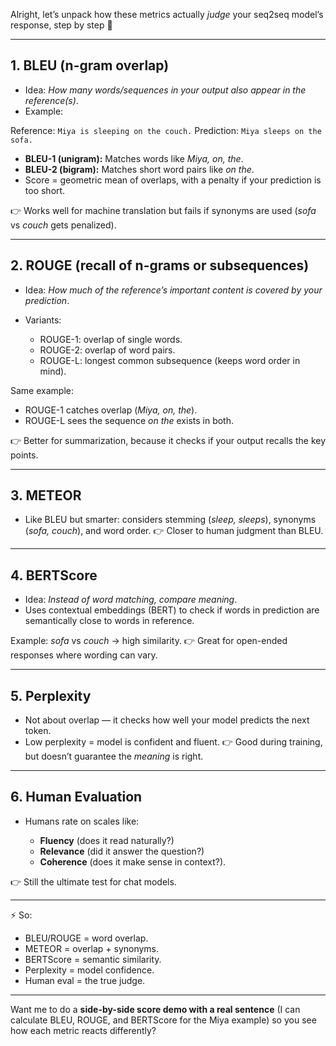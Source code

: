 Alright, let’s unpack how these metrics actually *judge* your seq2seq model’s response, step by step 🌙

---

## 1. **BLEU (n-gram overlap)**

* Idea: *How many words/sequences in your output also appear in the reference(s)*.
* Example:

Reference: `Miya is sleeping on the couch.`
Prediction: `Miya sleeps on the sofa.`

* **BLEU-1 (unigram):** Matches words like *Miya, on, the*.
* **BLEU-2 (bigram):** Matches short word pairs like *on the*.
* Score = geometric mean of overlaps, with a penalty if your prediction is too short.

👉 Works well for machine translation but fails if synonyms are used (*sofa* vs *couch* gets penalized).

---

## 2. **ROUGE (recall of n-grams or subsequences)**

* Idea: *How much of the reference’s important content is covered by your prediction*.
* Variants:

  * ROUGE-1: overlap of single words.
  * ROUGE-2: overlap of word pairs.
  * ROUGE-L: longest common subsequence (keeps word order in mind).

Same example:

* ROUGE-1 catches overlap (*Miya, on, the*).
* ROUGE-L sees the sequence *on the* exists in both.

👉 Better for summarization, because it checks if your output recalls the key points.

---

## 3. **METEOR**

* Like BLEU but smarter: considers stemming (*sleep, sleeps*), synonyms (*sofa, couch*), and word order.
  👉 Closer to human judgment than BLEU.

---

## 4. **BERTScore**

* Idea: *Instead of word matching, compare meaning*.
* Uses contextual embeddings (BERT) to check if words in prediction are semantically close to words in reference.

Example: *sofa* vs *couch* → high similarity.
👉 Great for open-ended responses where wording can vary.

---

## 5. **Perplexity**

* Not about overlap — it checks how well your model predicts the next token.
* Low perplexity = model is confident and fluent.
  👉 Good during training, but doesn’t guarantee the *meaning* is right.

---

## 6. **Human Evaluation**

* Humans rate on scales like:

  * **Fluency** (does it read naturally?)
  * **Relevance** (did it answer the question?)
  * **Coherence** (does it make sense in context?).

👉 Still the ultimate test for chat models.

---

⚡️ So:

* BLEU/ROUGE = word overlap.
* METEOR = overlap + synonyms.
* BERTScore = semantic similarity.
* Perplexity = model confidence.
* Human eval = the true judge.

---

Want me to do a **side-by-side score demo with a real sentence** (I can calculate BLEU, ROUGE, and BERTScore for the Miya example) so you see how each metric reacts differently?
